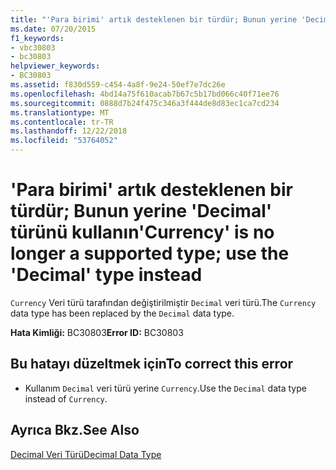 ```yaml
---
title: "'Para birimi' artık desteklenen bir türdür; Bunun yerine 'Decimal' türünü kullanın"
ms.date: 07/20/2015
f1_keywords:
- vbc30803
- bc30803
helpviewer_keywords:
- BC30803
ms.assetid: f830d559-c454-4a8f-9e24-50ef7e7dc26e
ms.openlocfilehash: 4bd14a75f610acab7b67c5b17bd066c40f71ee76
ms.sourcegitcommit: 0888d7b24f475c346a3f444de8d83ec1ca7cd234
ms.translationtype: MT
ms.contentlocale: tr-TR
ms.lasthandoff: 12/22/2018
ms.locfileid: "53764052"
---
```

# <a name="currency-is-no-longer-a-supported-type-use-the-decimal-type-instead"></a><span data-ttu-id="6e6d4-102">'Para birimi' artık desteklenen bir türdür; Bunun yerine 'Decimal' türünü kullanın</span><span class="sxs-lookup"><span data-stu-id="6e6d4-102">'Currency' is no longer a supported type; use the 'Decimal' type instead</span></span>
<span data-ttu-id="6e6d4-103">`Currency` Veri türü tarafından değiştirilmiştir `Decimal` veri türü.</span><span class="sxs-lookup"><span data-stu-id="6e6d4-103">The `Currency` data type has been replaced by the `Decimal` data type.</span></span>  
  
 <span data-ttu-id="6e6d4-104">**Hata Kimliği:** BC30803</span><span class="sxs-lookup"><span data-stu-id="6e6d4-104">**Error ID:** BC30803</span></span>  
  
## <a name="to-correct-this-error"></a><span data-ttu-id="6e6d4-105">Bu hatayı düzeltmek için</span><span class="sxs-lookup"><span data-stu-id="6e6d4-105">To correct this error</span></span>  
  
-   <span data-ttu-id="6e6d4-106">Kullanım `Decimal` veri türü yerine `Currency`.</span><span class="sxs-lookup"><span data-stu-id="6e6d4-106">Use the `Decimal` data type instead of `Currency`.</span></span>  
  
## <a name="see-also"></a><span data-ttu-id="6e6d4-107">Ayrıca Bkz.</span><span class="sxs-lookup"><span data-stu-id="6e6d4-107">See Also</span></span>  
 [<span data-ttu-id="6e6d4-108">Decimal Veri Türü</span><span class="sxs-lookup"><span data-stu-id="6e6d4-108">Decimal Data Type</span></span>](../../visual-basic/language-reference/data-types/decimal-data-type.md)  
 
